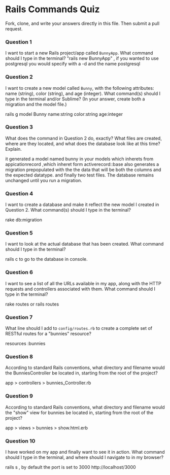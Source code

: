 # Rails Commands Quiz

Fork, clone, and write your answers directly in this file. Then submit a pull request.

### Question 1

I want to start a new Rails project/app called `BunnyApp`. What command should I type in the terminal?
"rails new BunnyApp" , if you wanted to use postgresql you would specify with a -d and the name postgresql

### Question 2

I want to create a new model called `Bunny`, with the following attributes: name (string), color (string), and age (integer). What command(s) should I type in the terminal and/or Sublime? (In your answer, create both a migration and the model file.)

rails g model Bunny name:string color:string age:integer

### Question 3

What does the command in Question 2 do, exactly? What files are created, where are they located, and what does the database look like at this time? Explain.

it generated a model named bunny in your models which inherets from appicationrecord ,which inheret form activerecord::base
also generates a migration prepopulated with the the data that will be both the columns and the expected datatype. and finally two test files. The database remains unchanged until you run a migration.


### Question 4

I want to create a database and make it reflect the new model I created in Question 2. What command(s) should I type in the terminal?

rake db:migration

### Question 5

I want to look at the actual database that has been created. What command should I type in the terminal?


rails c
to go to the database in console.

### Question 6

I want to see a list of all the URLs available in my app, along with the HTTP requests and controllers associated with them. What command should I type in the terminal?

rake routes or rails routes

### Question 7

What line should I add to `config/routes.rb` to create a complete set of RESTful routes for a "bunnies" resource?

resources :bunnies

### Question 8

According to standard Rails conventions, what directory and filename would the BunniesController be located in, starting from the root of the project?

app > controllers > bunnies_Controller.rb

### Question 9

According to standard Rails conventions, what directory and filename would the "show" view for bunnies be located in, starting from the root of the project?

app > views > bunnies > show.html.erb

### Question 10

I have worked on my app and finally want to see it in action. What command should I type in the terminal, and where should I navigate to in my browser?


rails s  ,  by default the port is set to 3000
http://localhost/3000
